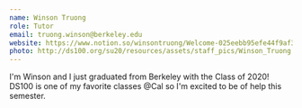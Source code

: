 ```yaml
---
name: Winson Truong
role: Tutor
email: truong.winson@berkeley.edu
website: https://www.notion.so/winsontruong/Welcome-025eebb95efe44f9af3c3c0d6d939a9a
photo: http://ds100.org/su20/resources/assets/staff_pics/Winson_Truong.png
---
```


I'm Winson and I just graduated from Berkeley with the Class of 2020! DS100 is one of my favorite classes @Cal so I'm excited to be of help this semester.